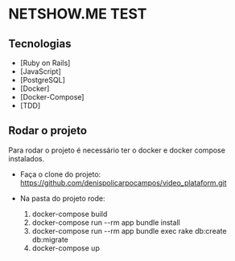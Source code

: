 # NETSHOW.ME TEST

## Tecnologias
* [Ruby on Rails]
* [JavaScript]
* [PostgreSQL]
* [Docker]
* [Docker-Compose]
* [TDD]

## Rodar o projeto

Para rodar o projeto é necessário ter o docker e docker compose instalados.

- Faça o clone do projeto: https://github.com/denispolicarpocampos/video_plataform.git
- Na pasta do projeto rode:

  1. docker-compose build
  2. docker-compose run --rm app bundle install
  2. docker-compose run --rm app bundle exec rake db:create db:migrate
  3. docker-compose up